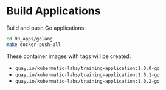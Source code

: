 # Build Applications

Build and push Go applications:

```bash
cd 00_apps/golang
make docker-push-all
```

These container images with tags will be created:

- `quay.io/kubermatic-labs/training-application:1.0.0-go`
- `quay.io/kubermatic-labs/training-application:1.0.1-go`
- `quay.io/kubermatic-labs/training-application:1.0.2-go`

<!-- TODO only one container should exist afterwards -->